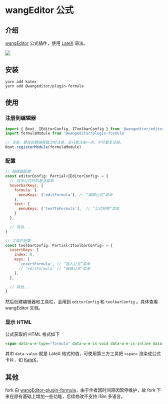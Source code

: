 # wangEditor 公式

## 介绍

[wangEditor](https://www.wangeditor.com/) 公式插件，使用 [LateX](https://baike.baidu.com/item/LaTeX/1212106) 语法。

![](./_img/demo.png)

## 安装

```shell
yarn add katex
yarn add @wangeditor/plugin-formula
```

## 使用

### 注册到编辑器

```js
import { Boot, IEditorConfig, IToolbarConfig } from '@wangeditor/editor'
import formulaModule from '@wangeditor/plugin-formula'

// 注册。要在创建编辑器之前注册，且只能注册一次，不可重复注册。
Boot.registerModule(formulaModule)
```

### 配置

```js
// 编辑器配置
const editorConfig: Partial<IEditorConfig> = {
  // 选中公式时的悬浮菜单
  hoverbarKeys: {
    formula: {
      menuKeys: ['editFormula'], // “编辑公式”菜单
    },
    text: {
      menuKeys: ['textToFormula'],  // “公式转换”菜单
    }
  },

  // 其他...
}

// 工具栏配置
const toolbarConfig: Partial<IToolbarConfig> = {
  insertKeys: {
    index: 0,
    keys: [
      'insertFormula', // “插入公式”菜单
      // 'editFormula' // “编辑公式”菜单
    ],
  },

  // 其他...
}
```

然后创建编辑器和工具栏，会用到 `editorConfig` 和 `toolbarConfig` 。具体查看 wangEditor 文档。

### 显示 HTML

公式获取的 HTML 格式如下

```html
<span data-w-e-type="formula" data-w-e-is-void data-w-e-is-inline data-value="c = \\pm\\sqrt{a^2 + b^2}"></span>
```

其中 `data-value` 就是 LateX 格式的值，可使用第三方工具把 `<span>` 渲染成公式卡片，如 [KateX](https://katex.org/)。

## 其他

fork 自 [wangEditor-plugin-formula](https://github.com/wangeditor-team/wangEditor/issues/5678)，由于作者因时间原因暂停维护，故 fork 下来在原有基础上增加一些功能，后续修改不支持 i18n 多语言。
